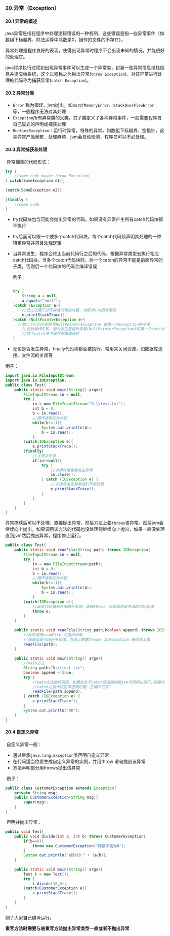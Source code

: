 ### 20.异常（Exception）

#### 20.1 异常的概述

​         java异常是指在程序中处理逻辑错误的一种机制，这些错误是指一些异常事件（如数组下标越界、除法运算中除数是0，操作的文件的不存在）。

​         异常处理是程序良好的表现，使得出现异常时程序不会出现未知的情况，并能很好的处理它。

​         java程序执行过程如出现异常事件可以生成一个异常类，封装一些异常信息堆栈信息并提交给系统，这个过程称之为抛出异常(```throw Exception```)。对该异常进行处理的代码称为捕获异常(```catch Exception```)。

#### 20.2 异常分类

* ```Error``` 称为错误，jvm抛出，如```OutOfMemoryError```、```StackOverFlowError ```等，一般程序无法对其处理
* ```Exception```所有异常类的父类，其子类定义了各种异常事件，一般需要程序员自己显式的声明或捕获处理
* ```RuntimeException```：运行时异常，特殊的异常，如数组下标越界、空指针，这类异常产品频繁，处理麻烦，jvm会自动检测，程序员可以不必处理。

#### 20.3 异常捕获和处理

​        异常捕获的代码形式：

```java
try {
    //some code maybe throw Exception
} catch(SomeException e1){
    
}catch(SomeException e2){
    
}finally {
    //some code 
}
```

* try代码块包含可能会抛出异常的代码，如果没有异常产生所有catch代码块都不执行

* try后面可以跟一个或多个catch代码块，每个catch代码段声明其处理的一种特定异常并包含处理逻辑

* 当异常发生，程序会终止当前代码行之后的代码，根据异常类型去执行相应catch代码块。当多个catch代码块时，后一个catch的异常不能是前面异常的子类，否则后一个代码块的代码会编译错误

  例子：

  ```java
  
  try {
      String a = null;
      a.equals("null");
  }catch (Exception e){
      //此方法用于打印异常的堆栈内容，对修补bug很有帮助
      e.printStackTrace();
  }catch (NullPointerException e){
  	//第二个catch的异常NullPointerException 是第一个Exception的子类
      //此处编译失败，因为发生空指针异常(NullPointerException)时第一个catch肯定能捕获到
      //两个catch换下顺序则编译通过
  }
  ```

  

* 无论是否发生异常，finally代码块都会被执行。常用来关闭资源，如数据库连接、文件流的关闭等

例子：

```java
import java.io.FileInputStream;
import java.io.IOException;
public class Test{
    public static void main(String[] args){
        FileInputStream in = null;
        try {
            in = new FileInputStream("D:\\test.txt");
            int b = 0;
            b = in.read();
            //循环读取文件内容
            while(b!=-1){
                System.out.println(b);
                b = in.read();
            }
        }catch(IOException e){
            e.printStackTrace();
        }finally{
            //关闭文件流
            if(in!=null){
				try {
                    //关闭时候也会发生异常
                    in.close();
                } catch (IOException e) {
                    //关闭流发生异常我们不做处理
                    e.printStackTrace();
                }
            }
        }
    }
}
```

​        异常捕获后可以不处理，直接抛出异常，然后方法上要```throws```该异常。然后jvm会继续向上抛出，如果调用该方法的代码也没处理则继续向上抛出，如果一直没处理直到jvm然后抛出异常，程序停止运行。

```java
public class Test{
    public static void readFile(String path) throws IOException{
		FileInputStream in = null;
        try {
            in = new FileInputStream(path);
            int b = 0;
            b = in.read();
            //循环读取文件内容
            while(b!=-1){
                System.out.println(b);
                b = in.read();
            }
        }catch(IOException e){
            //此处代码捕获异常确不处理，直接throw，交给调用该方法的代码处理
            throw e;
        }
    }
    
    public static void readFile(String path,boolean append) throws IOException  {
        //此处调用readFile,会抛出异常，
        //如果此处代码还不处理，方法上需要throws IOException 继续往上抛
        readFile(path);
    }
    
    public static void main(String[] args){
        //main方法
        String path="D:\\test.txt";
        boolean append = true;
		try {
            //main方法继续调用，如果此处不catch将直接抛给jvm代码停止运行,后面OK不会打印
            //catch之后代码正常逻辑处理，正常OK打印
            readFile(path,append);
        } catch (IOException e) {
            e.printStackTrace();
        }
        System.out.println("OK");
    }
}
```

#### 20.4 自定义异常

​         自定义异常一般：

* 通过继承```java.lang.Exception```类声明自定义异常
* 在代码适当位置生成自定义异常的实例，并用throw 语句抛出该异常
* 方法声明部分用throws抛出该异常

​        例子：

```java
public class CustomerException extends Exception{
    private String msg;
    public CustomerException(String msg){
        super(msg);
    }
}
```

​        声明并抛出异常：

```java
public void Test{
    public void divide(int a, int b) throws CustomerException{
        if(b==0){
            throw new CustomerException("除数不能为0");
        }
        System.out.println("a除以b:" + (a/b));
    }
    
    public static void main(String[] args){
        Test t = new Test();
        try {
            t.divide(10,0);
        }catch(CustomerException e){
            e.printStackTrace();
        }
    }
}
```

例子大家自己编译运行。

**重写方法时需要与被重写方法抛出异常类型一直或者不抛出异常**

